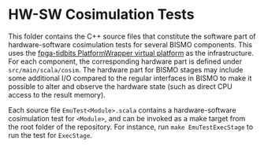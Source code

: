 # HW-SW Cosimulation Tests

This folder contains the C++ source files that constitute the software part of
hardware-software cosimulation tests for several BISMO components.
This uses the [fpga-tidbits PlatformWrapper virtual
platform](https://github.com/maltanar/fpga-tidbits/wiki/platformwrapper) as
the infrastructure.
For each component, the corresponding hardware part is defined under
`src/main/scala/cosim`.
The hardware part for BISMO stages may include some additional I/O compared to
the regular interfaces in BISMO to make it possible to alter and observe the
hardware state (such as direct CPU access to the result memory).

Each source file `EmuTest<Module>.scala` contains a hardware-software
cosimulation test for `<Module>`, and can be
invoked as a make target from the root folder of the repository.
For instance, run `make EmuTestExecStage` to run the test for `ExecStage`.